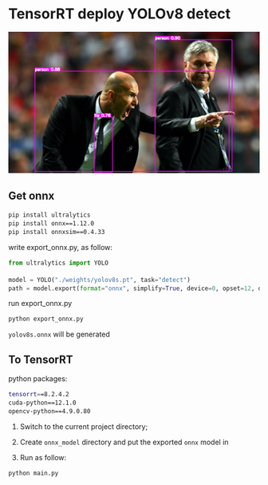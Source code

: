 # TensorRT deploy YOLOv8 detect

![_10020](output/_zidane.jpg)

## Get onnx

```bash
pip install ultralytics
pip install onnx==1.12.0
pip install onnxsim==0.4.33
```

write export_onnx.py, as follow:

```python
from ultralytics import YOLO

model = YOLO("./weights/yolov8s.pt", task="detect")
path = model.export(format="onnx", simplify=True, device=0, opset=12, dynamic=False, imgsz=640)
```

run export_onnx.py

```bash
python export_onnx.py
```

`yolov8s.onnx` will be generated

## To TensorRT

python packages:

```bash
tensorrt==8.2.4.2
cuda-python==12.1.0
opencv-python==4.9.0.80
```

1. Switch to the current project directory;
3. Create `onnx_model` directory and put the exported `onnx` model in

4. Run as follow:

```bash
python main.py
```